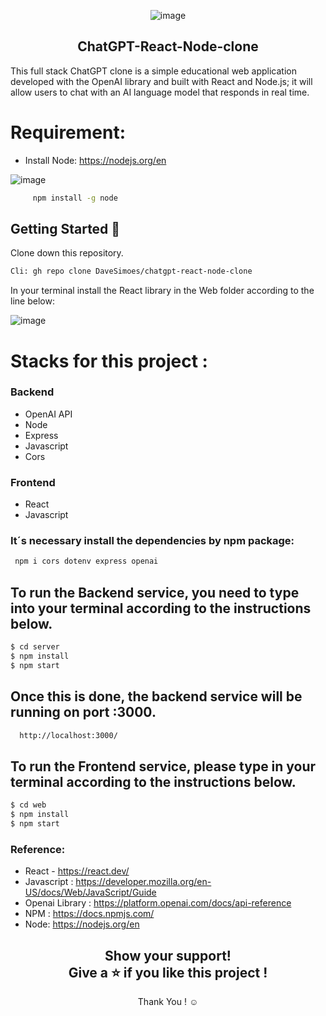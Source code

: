 <div align="center">
 
![image](https://github.com/DaveSimoes/chatgpt-react-node-clone/assets/109705197/655133f3-abf4-4833-b8c3-b5fb90b2e9ba)

</div> 




<h2 align="center">
 ChatGPT-React-Node-clone
</h2>


This full stack ChatGPT clone is a simple educational web application developed with the OpenAI library and built with React and Node.js; it will allow users to chat with an AI language model that responds in real time.


# Requirement:
- Install Node: https://nodejs.org/en
  
   
![image](https://github.com/DaveSimoes/chatgpt-react-node-clone/assets/109705197/d2861369-d049-42be-b741-b0641fd1c9ac)

```sh
     npm install -g node
  ```

## Getting Started 🚀
Clone down this repository. 
```sh
Cli: gh repo clone DaveSimoes/chatgpt-react-node-clone
```

In your terminal install the React library in the Web folder according to the line below: 

![image](https://github.com/DaveSimoes/chatgpt-react-node-clone/assets/109705197/47c93c6a-c246-44fd-9a7e-bb2e824ec686)



# Stacks for this project :

### Backend
   - OpenAI API
   - Node 
   - Express
   - Javascript
   - Cors
  
### Frontend
   - React 
   - Javascript

### It´s necessary install the dependencies by npm package:

```sh
 npm i cors dotenv express openai
```

## To run the Backend service, you need to type into your terminal according to the instructions below.
```sh
$ cd server
$ npm install
$ npm start
```
## Once this is done, the backend service will be running on port :3000. 
```sh
  http://localhost:3000/
```
## To run the Frontend service, please type in your terminal according to the instructions below.

```sh
$ cd web
$ npm install
$ npm start
```

### Reference:
- React - https://react.dev/
- Javascript : https://developer.mozilla.org/en-US/docs/Web/JavaScript/Guide
- Openai Library : https://platform.openai.com/docs/api-reference
- NPM : https://docs.npmjs.com/
- Node: https://nodejs.org/en
   
<div align="center">
<h2 align= "center">Show your support! </br>
Give a ⭐ if you like this project !</h2>
Thank You ! ☺️
</div>

